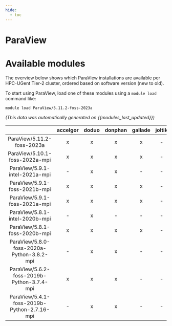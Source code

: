 ```yaml
---
hide:
  - toc
---
```


ParaView
========

# Available modules


The overview below shows which ParaView installations are available per HPC-UGent Tier-2 cluster, ordered based on software version (new to old).

To start using ParaView, load one of these modules using a `module load` command like:

```shell
module load ParaView/5.11.2-foss-2023a
```

*(This data was automatically generated on {{modules_last_updated}})*  

| |accelgor|doduo|donphan|gallade|joltik|shinx|skitty|
| :---: | :---: | :---: | :---: | :---: | :---: | :---: | :---: |
|ParaView/5.11.2-foss-2023a|x|x|x|x|-|x|x|
|ParaView/5.10.1-foss-2022a-mpi|x|x|x|x|-|-|-|
|ParaView/5.9.1-intel-2021a-mpi|-|x|x|-|-|-|-|
|ParaView/5.9.1-foss-2021b-mpi|x|x|x|x|-|-|-|
|ParaView/5.9.1-foss-2021a-mpi|x|x|x|x|-|-|-|
|ParaView/5.8.1-intel-2020b-mpi|-|x|-|-|-|-|-|
|ParaView/5.8.1-foss-2020b-mpi|x|x|x|x|-|-|-|
|ParaView/5.8.0-foss-2020a-Python-3.8.2-mpi|-|x|x|-|-|-|-|
|ParaView/5.6.2-foss-2019b-Python-3.7.4-mpi|x|x|x|-|-|-|-|
|ParaView/5.4.1-foss-2019b-Python-2.7.16-mpi|-|x|x|-|-|-|-|
